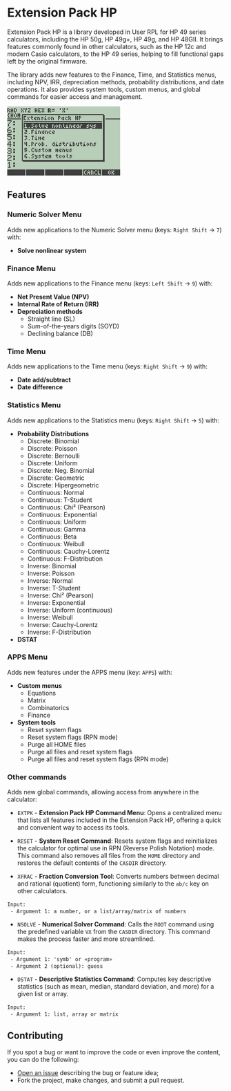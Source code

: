 # Extension Pack HP

Extension Pack HP is a library developed in User RPL for HP 49 series calculators, including the HP 50g, HP 49g+, HP 49g, and HP 48GII. It brings features commonly found in other calculators, such as the HP 12c and modern Casio calculators, to the HP 49 series, helping to fill functional gaps left by the original firmware.

The library adds new features to the Finance, Time, and Statistics menus, including NPV, IRR, depreciation methods, probability distributions, and date operations. It also provides system tools, custom menus, and global commands for easier access and management.

![screenshot](screenshot.png)

## Features

### Numeric Solver Menu

Adds new applications to the Numeric Solver menu (keys: `Right Shift` → `7`) with:

- **Solve nonlinear system**

### Finance Menu

Adds new applications to the Finance menu (keys: `Left Shift` → `9`) with:

- **Net Present Value (NPV)**
- **Internal Rate of Return (IRR)**
- **Depreciation methods**
    - Straight line (SL)
    - Sum-of-the-years digits (SOYD)
    - Declining balance (DB)

### Time Menu

Adds new applications to the Time menu (keys: `Right Shift` → `9`) with:

- **Date add/subtract**
- **Date difference**

### Statistics Menu

Adds new applications to the Statistics menu (keys: `Right Shift` → `5`) with:
- **Probability Distributions**
    - Discrete: Binomial
    - Discrete: Poisson
    - Discrete: Bernoulli
    - Discrete: Uniform
    - Discrete: Neg. Binomial
    - Discrete: Geometric
    - Discrete: Hipergeometric
    - Continuous: Normal
    - Continuous: T-Student
    - Continuous: Chi² (Pearson)
    - Continuous: Exponential
    - Continuous: Uniform
    - Continuous: Gamma
    - Continuous: Beta
    - Continuous: Weibull
    - Continuous: Cauchy-Lorentz
    - Continuous: F-Distribution
    - Inverse: Binomial
    - Inverse: Poisson
    - Inverse: Normal
    - Inverse: T-Student
    - Inverse: Chi² (Pearson)
    - Inverse: Exponential
    - Inverse: Uniform (continuous)
    - Inverse: Weibull
    - Inverse: Cauchy-Lorentz
    - Inverse: F-Distribution
- **DSTAT**

### APPS Menu

Adds new features under the APPS menu (key: `APPS`) with:

- **Custom menus**
    - Equations
    - Matrix
    - Combinatorics
    - Finance
- **System tools**
    - Reset system flags
    - Reset system flags (RPN mode)
    - Purge all HOME files
    - Purge all files and reset system flags
    - Purge all files and reset system flags (RPN mode)

### Other commands

Adds new global commands, allowing access from anywhere in the calculator:

- `EXTPK` - **Extension Pack HP Command Menu**: Opens a centralized menu that lists all features included in the Extension Pack HP, offering a quick and convenient way to access its tools.

- `RESET` - **System Reset Command**: Resets system flags and reinitializes the calculator for optimal use in RPN (Reverse Polish Notation) mode. This command also removes all files from the `HOME` directory and restores the default contents of the `CASDIR` directory.

- `XFRAC` - **Fraction Conversion Tool**: Converts numbers between decimal and rational (quotient) form, functioning similarly to the `ab/c` key on other calculators.
```
Input:
 - Argument 1: a number, or a list/array/matrix of numbers
```

- `NSOLVE` - **Numerical Solver Command**: Calls the `ROOT` command using the predefined variable `VX` from the `CASDIR` directory. This command makes the process faster and more streamlined.
```
Input:
 - Argument 1: 'symb' or «program»
 - Argument 2 (optional): guess
```

- `DSTAT` - **Descriptive Statistics Command**: Computes key descriptive statistics (such as mean, median, standard deviation, and more) for a given list or array.
```
Input:
 - Argument 1: list, array or matrix
```

## Contributing

If you spot a bug or want to improve the code or even improve the content, you can do the following:

- [Open an issue](https://github.com/cfgnunes/extension-pack-hp/issues/new)
  describing the bug or feature idea;
- Fork the project, make changes, and submit a pull request.
